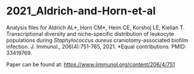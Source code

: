 # 2021_Aldrich-and-Horn-et-al
Analysis files for Aldrich AL\*, Horn CM\*, Heim CE, Korshoj LE, Kielian T. Transcriptional diversity and niche-specific
distribution of leukocyte populations during *Staphylococcus aureus* craniotomy-associated biofilm
infection. J. Immunol., 206(4):751-765, 2021. *Equal contributions. PMID: 33419769.

Paper can be found at: https://www.jimmunol.org/content/206/4/751
